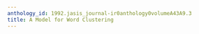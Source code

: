 ```yaml
---
anthology_id: 1992.jasis_journal-ir0anthology0volumeA43A9.3
title: A Model for Word Clustering
---
```

